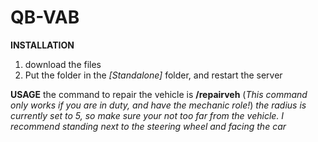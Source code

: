 # QB-VAB
**INSTALLATION**
1) download the files
2) Put the folder in the *[Standalone]* folder, and restart the server

**USAGE**
the command to repair the vehicle is **/repairveh** (*This command only works if you are in duty, and have the mechanic role!*)
*the radius is currently set to 5, so make sure your not too far from the vehicle. I recommend standing next to the steering wheel and facing the car*

